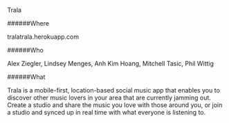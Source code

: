 Trala

######Where

tralatrala.herokuapp.com

######Who

Alex Ziegler, Lindsey Menges, Anh Kim Hoang, Mitchell Tasic, Phil Wittig

######What

Trala is a mobile-first, location-based social music app that enables you to discover other music lovers in your area that are currently jamming out. Create a studio and share the music you love with those around you, or join a studio and synced up in real time with what everyone is listening to.